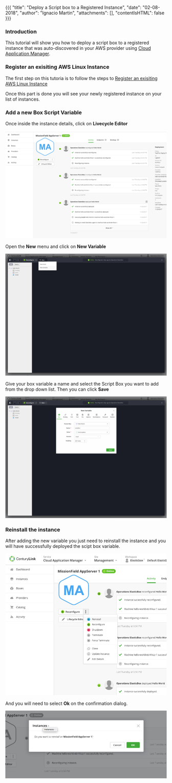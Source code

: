 {{{
"title": "Deploy a Script box to a Registered Instance",
"date": "02-08-2018",
"author": "Ignacio Martin",
"attachments": [],
"contentIsHTML": false
}}}

### Introduction

This tutorial will show you how to deploy a script box to a registered instance that was auto-discovered in your AWS provider using [Cloud Application Manager](https://www.ctl.io/cloud-application-manager).

### Register an exisiting AWS Linux Instance

The first step on this tutoria is to follow the steps to [Register an exisiting AWS Linux Instance](https://www.ctl.io/knowledge-base/cloud-application-manager/getting-started/register-existing-aws-linux-instance/#find-an-aws-linux-instance)

Once this part is done you will see your newly registered instance on your list of instances.

### Add a new Box Script Variable

Once inside the instance details, click on **Livecycle Editor**

![Select Livecycle editor](../../images/deploy-script-box-to-registered-instance-1.png)

Open the **New** menu and click on **New Variable**

![Add New Variable](../../images/deploy-script-box-to-registered-instance-3.png)

Give your box variable a name and select the Script Box you want to add from the drop down list. Then you can click **Save**

![Add Details and Save](../../images/deploy-script-box-to-registered-instance-4.png)

### Reinstall the instance

After adding the new variable you just need to reinstall the instance and you will have successfully deployed the scipt box variable.

![Reinstall instance](../../images/deploy-script-box-to-registered-instance-5.png)

And you will need to select **Ok** on the confirmation dialog.

![Confirm](../../images/deploy-script-box-to-registered-instance-6.png)

